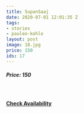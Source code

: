 ```yaml
---
title: SupanSaaj
date: 2020-07-01 12:01:35 Z
tags:
- stories
- pauleo-kohlo
layout: post
image: 18.jpg
price: 150
ids: 17
---
```


<h5>Price: 150</h5><br>


<h4><a class="add-cart cart1" href="{{ site.baseurl }}/books#17"><b>Check Availability</b></a></h4>

<body>
 <script src="{{ site.baseurl }}/js/main.js"></script>
 </body>